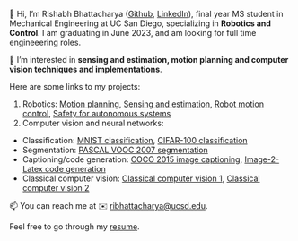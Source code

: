 👋 Hi, I’m Rishabh Bhattacharya ([Github](https://github.com/ribhattacharya), [LinkedIn](https://www.linkedin.com/in/rishabhbhattacharya/)),  final year MS student in Mechanical Engineering at UC San Diego, specializing in **Robotics and Control**. I am graduating in June 2023, and am looking for full time engineeering roles. 

👀 I’m interested in **sensing and estimation, motion planning and computer vision techniques and implementations**.

Here are some links to my projects:
1. Robotics: [Motion planning](https://github.com/ribhattacharya/Planning-and-Learning-in-Robotics.git), [Sensing and estimation](https://github.com/ribhattacharya/Robot-Sensing-and-Estimation.git), [Robot motion control](https://github.com/ribhattacharya/Robot-Motion-Control.git), [Safety for autonomous systems](https://drive.google.com/file/d/13lSI8_saE8ZWE2-cRwZcVWEZGEYYC6qd/view?usp=share_link)
2. Computer vision and neural networks: 
  - Classification: [MNIST classification](https://github.com/ribhattacharya/MNIST-classification.git), [CIFAR-100 classification](https://github.com/ribhattacharya/CIFAR-100-classification.git)
  - Segmentation: [PASCAL VOOC 2007 segmentation](https://github.com/ribhattacharya/voc_semantic_segmenation.git)
  - Captioning/code generation: [COCO 2015 image captioning](https://github.com/ribhattacharya/image-captioning.git), [Image-2-Latex code generation](https://github.com/ribhattacharya/image-to-latex.git)
  - Classical computer vision: [Classical computer vision 1](https://github.com/ribhattacharya/Computer-Vision-1.git), [Classical computer vision 2](https://github.com/ribhattacharya/Computer-Vision-2.git) 

📫 You can reach me at ✉️ [ribhattacharya@ucsd.edu](mailto:ribhattacharya@ucsd.edu).

Feel free to go through my [resume](Rishabh_Bhattacharya_resume.pdf).
